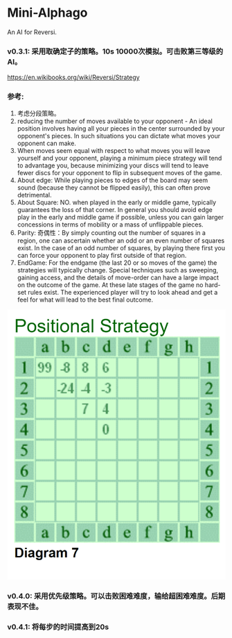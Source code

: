 # Mini-Alphago
An AI for Reversi.
### v0.3.1: 采用取确定子的策略。10s 10000次模拟。可击败第三等级的AI。

https://en.wikibooks.org/wiki/Reversi/Strategy
### 参考:
1. 考虑分段策略。
2. reducing the number of moves available to your opponent - An ideal position involves having all your pieces in the center surrounded by your opponent's pieces. In such situations you can dictate what moves your opponent can make.
3. When moves seem equal with respect to what moves you will leave yourself and your opponent, playing a minimum piece strategy will tend to advantage you, because minimizing your discs will tend to leave fewer discs for your opponent to flip in subsequent moves of the game.
4. About edge: While playing pieces to edges of the board may seem sound (because they cannot be flipped easily), this can often prove detrimental.
5. About Square: NO.  when played in the early or middle game, typically guarantees the loss of that corner. 
In general you should avoid edge play in the early and middle game if possible, unless you can gain larger concessions in terms of mobility or a mass of unflippable pieces.
6. Parity: 奇偶性：By simply counting out the number of squares in a region, one can ascertain whether an odd or an even number of squares exist. In the case of an odd number of squares, by playing there first you can force your opponent to play first outside of that region. 
7. EndGame: For the endgame (the last 20 or so moves of the game) the strategies will typically change. Special techniques such as sweeping, gaining access, and the details of move-order can have a large impact on the outcome of the game. At these late stages of the game no hard-set rules exist. The experienced player will try to look ahead and get a feel for what will lead to the best final outcome. 


![weight graph](weight.png)


### v0.4.0: 采用优先级策略。可以击败困难难度，输给超困难难度。后期表现不佳。

### v0.4.1: 将每步的时间提高到20s
